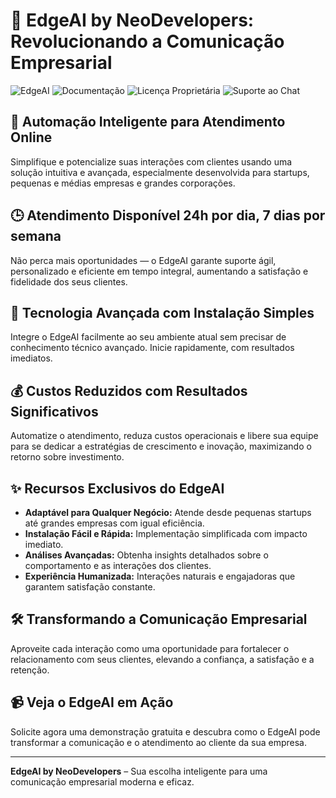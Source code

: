 # 🚀 EdgeAI by NeoDevelopers: Revolucionando a Comunicação Empresarial

![EdgeAI](https://img.shields.io/badge/CI-operacional-brightgreen)
![Documentação](https://img.shields.io/badge/docs-atualizada-blue)
![Licença Proprietária](https://img.shields.io/badge/licença-Proprietária-blueviolet)
![Suporte ao Chat](https://img.shields.io/badge/suporte-24/7-critical)

## 🌟 Automação Inteligente para Atendimento Online  
Simplifique e potencialize suas interações com clientes usando uma solução intuitiva e avançada, especialmente desenvolvida para startups, pequenas e médias empresas e grandes corporações.

## 🕒 Atendimento Disponível 24h por dia, 7 dias por semana  
Não perca mais oportunidades — o EdgeAI garante suporte ágil, personalizado e eficiente em tempo integral, aumentando a satisfação e fidelidade dos seus clientes.

## 🔧 Tecnologia Avançada com Instalação Simples  
Integre o EdgeAI facilmente ao seu ambiente atual sem precisar de conhecimento técnico avançado. Inicie rapidamente, com resultados imediatos.

## 💰 Custos Reduzidos com Resultados Significativos  
Automatize o atendimento, reduza custos operacionais e libere sua equipe para se dedicar a estratégias de crescimento e inovação, maximizando o retorno sobre investimento.

## ✨ Recursos Exclusivos do EdgeAI
- **Adaptável para Qualquer Negócio:** Atende desde pequenas startups até grandes empresas com igual eficiência.
- **Instalação Fácil e Rápida:** Implementação simplificada com impacto imediato.
- **Análises Avançadas:** Obtenha insights detalhados sobre o comportamento e as interações dos clientes.
- **Experiência Humanizada:** Interações naturais e engajadoras que garantem satisfação constante.

## 🛠️ Transformando a Comunicação Empresarial  
Aproveite cada interação como uma oportunidade para fortalecer o relacionamento com seus clientes, elevando a confiança, a satisfação e a retenção.

## 📹 Veja o EdgeAI em Ação  
Solicite agora uma demonstração gratuita e descubra como o EdgeAI pode transformar a comunicação e o atendimento ao cliente da sua empresa.

---

**EdgeAI by NeoDevelopers** – Sua escolha inteligente para uma comunicação empresarial moderna e eficaz.
